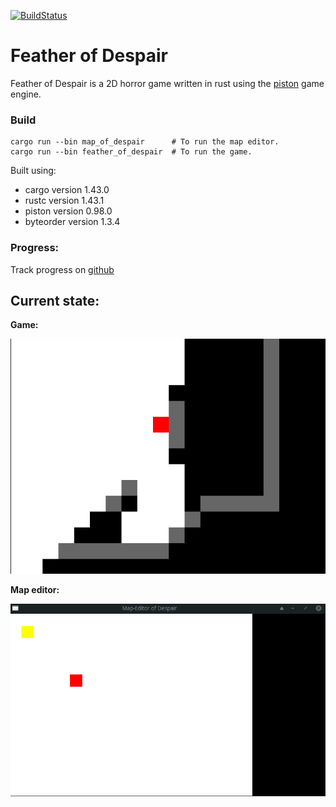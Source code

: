 [![BuildStatus](https://zuul.dhackz.org/api/tenant/dhackz/badge?project=dhackz/feather_of_despair&pipeline=post-merge)](https://zuul.dhackz.org/t/dhackz/buildsets?project=dhackz%2Ffeather_of_despair&pipeline=post-merge)

# Feather of Despair

Feather of Despair is a 2D horror game written in rust using the [piston](https://github.com/PistonDevelopers/piston) game engine.

### Build
```
cargo run --bin map_of_despair      # To run the map editor.
cargo run --bin feather_of_despair  # To run the game.
```
Built using:
* cargo version 1.43.0
* rustc version 1.43.1
* piston version 0.98.0
* byteorder version 1.3.4

### Progress:
Track progress on [github](https://github.com/dhackz/feather_of_despair/projects/1)

## Current state:

**Game:**

<img src="extra/game.0.4.0.gif" />

**Map editor:**

<img src="extra/map.editor.0.3.1.gif" />

